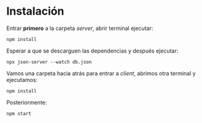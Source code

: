 # Instalación

Entrar **primero** a la carpeta *server*, abrir terminal ejecutar:

`npm install`

Esperar a que se descarguen las dependencias y después ejecutar:

`npx json-server --watch db.json`

Vamos una carpeta hacia atrás para entrar a *client*, abrimos otra terminal y ejecutamos:

`npm install`

Posteriormente:

`npm start`